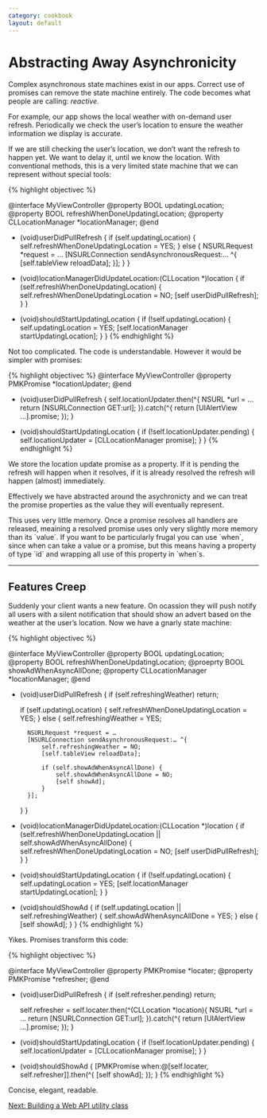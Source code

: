 ```yaml
---
category: cookbook
layout: default
---
```


#  Abstracting Away Asynchronicity

Complex asynchronous state machines exist in our apps. Correct use of promises can remove the state machine entirely. The code becomes what people are calling: *reactive*.

For example, our app shows the local weather with on-demand user refresh. Periodically we check the user’s location to ensure the weather information we display is accurate.

If we are still checking the user’s location, we don’t want the refresh to happen yet. We want to delay it, until we know the location. With conventional methods, this is a very limited state machine that we can represent without special tools:

{% highlight objectivec %}

@interface MyViewController
@property BOOL updatingLocation;
@property BOOL refreshWhenDoneUpdatingLocation;
@property CLLocationManager *locationManager;
@end

- (void)userDidPullRefresh {
    if (self.updatingLocation) {
        self.refreshWhenDoneUpdatingLocation = YES;
    } else {
        NSURLRequest *request = …
        [NSURLConnection sendAsynchronousRequest:… ^{
            [self.tableView reloadData];
        }];
    }
}

- (void)locationManagerDidUpdateLocation:(CLLocation *)location {
    if (self.refreshWhenDoneUpdatingLocation) {
        self.refreshWhenDoneUpdatingLocation = NO;
        [self userDidPullRefresh];
    }
}

- (void)shouldStartUpdatingLocation {
    if (!self.updatingLocation) {
        self.updatingLocation = YES;
        [self.locationManager startUpdatingLocation];
    }
}
{% endhighlight %}

Not too complicated. The code is understandable. However it would be simpler with promises:

{% highlight objectivec %}
@interface MyViewController
@property PMKPromise *locationUpdater;
@end

- (void)userDidPullRefresh {
    self.locationUpdater.then(^{
        NSURL *url = …
        return [NSURLConnection GET:url];
    }).catch(^{
        return [UIAlertView …].promise;
    });
}

- (void)shouldStartUpdatingLocation {
    if (!self.locationUpdater.pending) {
        self.locationUpdater = [CLLocationManager promise];
    }
}
{% endhighlight %}

We store the location update promise as a property. If it is pending the refresh will happen when it resolves, if it is already resolved the refresh will happen (almost) immediately.

Effectively we have abstracted around the asychronicty and we can treat the promise properties as the value they will eventually represent.

<aside>This uses very little memory. Once a promise resolves all handlers are released, meaining a resolved promise uses only very slightly more memory than its `value`. If you want to be particularly frugal you can use `when`, since when can take a value or a promise, but this means having a property of type `id` and wrapping all use of this property in `when`s.</aside>

<hr>

## Features Creep

Suddenly your client wants a new feature. On ocassion they will push notify all users with a silent notification that should show an advert based on the weather at the user’s location. Now we have a gnarly state machine:

{% highlight objectivec %}

@interface MyViewController
@property BOOL updatingLocation;
@property BOOL refreshWhenDoneUpdatingLocation;
@proeprty BOOL showAdWhenAsyncAllDone;
@property CLLocationManager *locationManager;
@end

- (void)userDidPullRefresh {
    if (self.refreshingWeather)
        return;
    
    if (self.updatingLocation) {
        self.refreshWhenDoneUpdatingLocation = YES;
    } else {
        self.refreshingWeather = YES;

        NSURLRequest *request = …
        [NSURLConnection sendAsynchronousRequest:… ^{
            self.refreshingWeather = NO;            
            [self.tableView reloadData];
            
            if (self.showAdWhenAsyncAllDone) {
                self.showAdWhenAsyncAllDone = NO;
                [self showAd];
            }
        }];
    }
}

- (void)locationManagerDidUpdateLocation:(CLLocation *)location {
    if (self.refreshWhenDoneUpdatingLocation || self.showAdWhenAsyncAllDone) {
        self.refreshWhenDoneUpdatingLocation = NO;
        [self userDidPullRefresh];
    }
}

- (void)shouldStartUpdatingLocation {
    if (!self.updatingLocation) {
        self.updatingLocation = YES;
        [self.locationManager startUpdatingLocation];
    }
}

- (void)shouldShowAd {
    if (self.updatingLocation || self.refreshingWeather) {
        self.showAdWhenAsyncAllDone = YES;
    } else {
        [self showAd];
    }
}
{% endhighlight %}

Yikes. Promises transform this code:

{% highlight objectivec %}

@interface MyViewController
@property PMKPromise *locater;
@property PMKPromise *refresher;
@end

- (void)userDidPullRefresh {
    if (self.refresher.pending)
        return;

    self.refresher = self.locater.then(^(CLLocation *location){
        NSURL *url = …
        return [NSURLConnection GET:url];
    }).catch(^{
        return [UIAlertView …].promise;
    });
}

- (void)shouldStartUpdatingLocation {
    if (!self.locationUpdater.pending) {
        self.locationUpdater = [CLLocationManager promise];
    }
}

- (void)shouldShowAd {
    [PMKPromise when:@[self.locater, self.refresher]].then(^{
        [self showAd];
    });
}
{% endhighlight %}

Concise, elegant, readable.

<div><a class="pagination" href="/Web-API-classes">Next: Building a Web API utility class</a></div>

